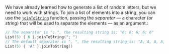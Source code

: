 We have already learned how to generate a list of random letters, but we need to work with strings.
To join a list of elements into a string,
you can use the [`joinToString`](https://kotlinlang.org/api/latest/jvm/stdlib/kotlin.sequences/join-to-string.html)
function, passing the _separator_ — a character (or _string_)
that will be used to separate the elements — as an argument.:
```kotlin
// The separator is "; ", the resulting string is: "6; 6; 6; 6; 6"
List(5) { 6 }.joinToString("; ")
// The default separator is ", ", the resulting string is: "A, A, A, A, A"
List(5) { 'A' }.joinToString()
```
